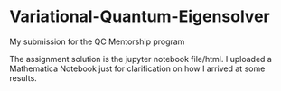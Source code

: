 # Variational-Quantum-Eigensolver
My submission for the QC Mentorship program

The assignment solution is the jupyter notebook file/html. I uploaded a Mathematica Notebook just for clarification on how I arrived at some results.
